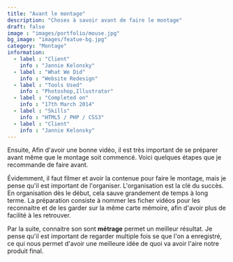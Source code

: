 ```yaml
---
title: "Avant le montage"
description: "Choses à savoir avant de faire le montage"
draft: false
image : "images/portfolio/mouse.jpg"
bg_image: "images/featue-bg.jpg"
category: "Montage"
information:
  - label : "Client"
    info : "Jannie Kelonsky"
  - label : "What We Did"
    info : "Website Redesign"
  - label : "Tools Used"
    info : "Photoshop,Illustrator"
  - label : "Completed on"
    info : "17th March 2014"
  - label : "Skills"
    info : "HTML5 / PHP / CSS3"
  - label : "Client"
    info : "Jannie Kelonsky"
---
```

Ensuite, 
Afin d'avoir une bonne vidéo, il est très important de se préparer avant même que le montage soit commencé. Voici quelques étapes que je recommande de faire avant.

Évidemment, il faut filmer et avoir la contenue pour faire le montage, mais je pense qu'il est important de l'organiser. L'organisation est la clé du succès. En organisation dès le début, cela sauve grandement de temps à long terme. La préparation consiste à nommer les ficher vidéos pour les reconnaitre et de les garder sur la même carte mémoire, afin d'avoir plus de facilité à les retrouver. 


Par la suite, connaitre son sont **métrage** permet un meilleur résultat. Je pense qu'il est important de regarder multiple fois se que l'on a enregistré, ce qui nous permet d'avoir une meilleure idée de quoi va avoir l'aire notre produit final.

